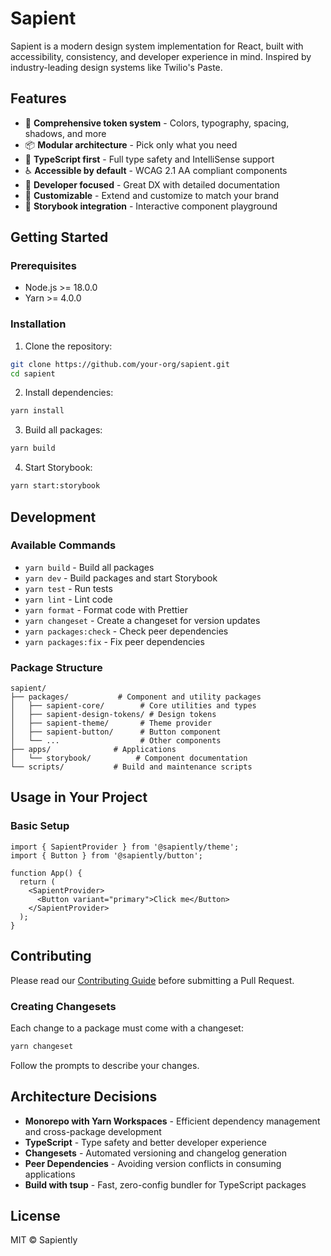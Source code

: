 # Sapient

Sapient is a modern design system implementation for React, built with accessibility, consistency, and developer experience in mind. Inspired by industry-leading design systems like Twilio's Paste.

## Features

- 🎨 **Comprehensive token system** - Colors, typography, spacing, shadows, and more
- 📦 **Modular architecture** - Pick only what you need
- 🚀 **TypeScript first** - Full type safety and IntelliSense support
- ♿ **Accessible by default** - WCAG 2.1 AA compliant components
- 🎯 **Developer focused** - Great DX with detailed documentation
- 🔧 **Customizable** - Extend and customize to match your brand
- 📖 **Storybook integration** - Interactive component playground

## Getting Started

### Prerequisites

- Node.js >= 18.0.0
- Yarn >= 4.0.0

### Installation

1. Clone the repository:

```bash
git clone https://github.com/your-org/sapient.git
cd sapient
```

2. Install dependencies:

```bash
yarn install
```

3. Build all packages:

```bash
yarn build
```

4. Start Storybook:

```bash
yarn start:storybook
```

## Development

### Available Commands

- `yarn build` - Build all packages
- `yarn dev` - Build packages and start Storybook
- `yarn test` - Run tests
- `yarn lint` - Lint code
- `yarn format` - Format code with Prettier
- `yarn changeset` - Create a changeset for version updates
- `yarn packages:check` - Check peer dependencies
- `yarn packages:fix` - Fix peer dependencies

### Package Structure

```
sapient/
├── packages/           # Component and utility packages
│   ├── sapient-core/        # Core utilities and types
│   ├── sapient-design-tokens/ # Design tokens
│   ├── sapient-theme/       # Theme provider
│   ├── sapient-button/      # Button component
│   └── ...                  # Other components
├── apps/              # Applications
│   └── storybook/          # Component documentation
└── scripts/           # Build and maintenance scripts
```

## Usage in Your Project

### Basic Setup

```tsx
import { SapientProvider } from '@sapiently/theme';
import { Button } from '@sapiently/button';

function App() {
  return (
    <SapientProvider>
      <Button variant="primary">Click me</Button>
    </SapientProvider>
  );
}
```

## Contributing

Please read our [Contributing Guide](CONTRIBUTING.md) before submitting a Pull Request.

### Creating Changesets

Each change to a package must come with a changeset:

```bash
yarn changeset
```

Follow the prompts to describe your changes.

## Architecture Decisions

- **Monorepo with Yarn Workspaces** - Efficient dependency management and cross-package development
- **TypeScript** - Type safety and better developer experience
- **Changesets** - Automated versioning and changelog generation
- **Peer Dependencies** - Avoiding version conflicts in consuming applications
- **Build with tsup** - Fast, zero-config bundler for TypeScript packages

## License

MIT © Sapiently

